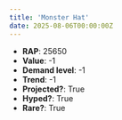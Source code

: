 ```yaml
---
title: 'Monster Hat'
date: 2025-08-06T00:00:00Z
---
```

- **RAP**: 25650
- **Value**: -1
- **Demand level**: -1
- **Trend**: -1
- **Projected?**: True
- **Hyped?**: True
- **Rare?**: True
